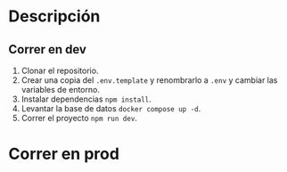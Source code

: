 # Descripción

## Correr en dev

1. Clonar el repositorio.
2. Crear una copia del ```.env.template``` y renombrarlo a ```.env``` y cambiar las variables de entorno.
3. Instalar dependencias ```npm install```.
4. Levantar la base de datos ```docker compose up -d```.
5. Correr el proyecto ```npm run dev```.

# Correr en prod